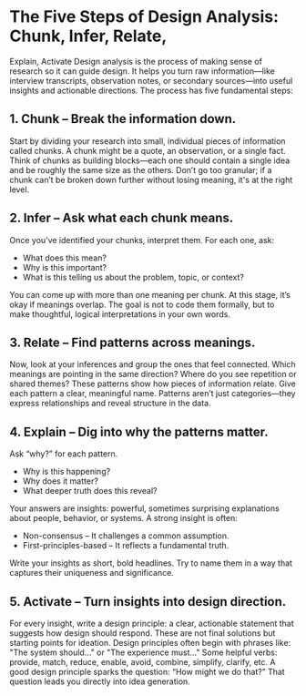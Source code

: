 # The Five Steps of Design Analysis: Chunk, Infer, Relate,
Explain, Activate
Design analysis is the process of making sense of research so it can guide design. It helps you
turn raw information—like interview transcripts, observation notes, or secondary sources—into
useful insights and actionable directions.
The process has five fundamental steps:

## 1. Chunk – Break the information down.
Start by dividing your research into small, individual pieces of information called chunks. A
chunk might be a quote, an observation, or a single fact. Think of chunks as building
blocks—each one should contain a single idea and be roughly the same size as the others. Don’t
go too granular; if a chunk can’t be broken down further without losing meaning, it&#39;s at the right
level.

## 2. Infer – Ask what each chunk means.
Once you’ve identified your chunks, interpret them. For each one, ask:
- What does this mean?
- Why is this important?
- What is this telling us about the problem, topic, or context?

You can come up with more than one meaning per chunk. At this stage, it’s okay if meanings
overlap. The goal is not to code them formally, but to make thoughtful, logical interpretations in
your own words.

## 3. Relate – Find patterns across meanings.
Now, look at your inferences and group the ones that feel connected. Which meanings are
pointing in the same direction? Where do you see repetition or shared themes? These patterns
show how pieces of information relate.
Give each pattern a clear, meaningful name. Patterns aren’t just categories—they express
relationships and reveal structure in the data.

## 4. Explain – Dig into why the patterns matter.
Ask “why?” for each pattern.
- Why is this happening?
- Why does it matter?
- What deeper truth does this reveal?

Your answers are insights: powerful, sometimes surprising explanations about people, behavior,
or systems. A strong insight is often:
- Non-consensus – It challenges a common assumption.
- First-principles-based – It reflects a fundamental truth.

Write your insights as short, bold headlines. Try to name them in a way that captures their
uniqueness and significance.

## 5. Activate – Turn insights into design direction.
For every insight, write a design principle: a clear, actionable statement that suggests how
design should respond. These are not final solutions but starting points for ideation.
Design principles often begin with phrases like:
&quot;The system should…&quot; or &quot;The experience must…&quot;
Some helpful verbs: provide, match, reduce, enable, avoid, combine, simplify, clarify, etc.
A good design principle sparks the question:
“How might we do that?”
That question leads you directly into idea generation.